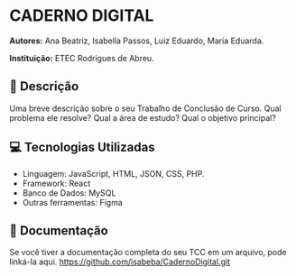 # CADERNO DIGITAL

**Autores:** Ana Beatriz, Isabella Passos, Luiz Eduardo, Maria Eduarda.

**Instituição:** ETEC Rodrigues de Abreu.

## 📝 Descrição
Uma breve descrição sobre o seu Trabalho de Conclusão de Curso. Qual problema ele resolve? Qual a área de estudo? Qual o objetivo principal?

## 💻 Tecnologias Utilizadas

- Linguagem: JavaScript, HTML, JSON, CSS, PHP.
- Framework:  React
- Banco de Dados: MySQL
- Outras ferramentas: Figma

## 📄 Documentação
Se você tiver a documentação completa do seu TCC em um arquivo, pode linká-la aqui.
https://github.com/isabeba/CadernoDigital.git

